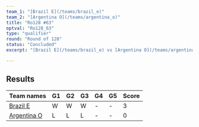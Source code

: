 ```yaml
---
team_1: "[Brazil E](/teams/brazil_e)"
team_2: "[Argentina O](/teams/argentina_o)"
title: "Ro128 #63"
optval: "Ro128_63"
type: "qualifier"
round: "Round of 128"
status: "Concluded"
excerpt: "[Brazil E](/teams/brazil_e) vs [Argentina O](/teams/argentina_o)"

---
```

## Results

| Team names | G1 | G2 | G3 | G4 | G5 | Score |
| -- | -- | -- | -- | -- | -- | -- |
| [Brazil E](/teams/brazil_e) | W | W | W | - | - | 3 |
| [Argentina O](/teams/argentina_o) | L | L | L | - | - | 0 |
